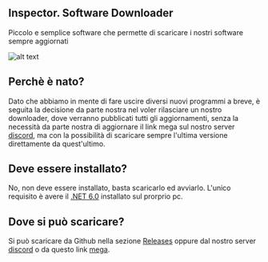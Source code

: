 ## Inspector. Software Downloader
Piccolo e semplice software che permette di scaricare i nostri software sempre aggiornati

![alt text](https://cdn.discordapp.com/attachments/944339095142940712/947774585414234172/unknown.png)

## Perchè è nato?
Dato che abbiamo in mente di fare uscire diversi nuovi programmi a breve, è seguita la decisione da parte nostra nel voler rilasciare un nostro downloader, dove verranno pubblicati tutti gli aggiornamenti, senza la necessità da parte nostra di aggiornare il link mega sul nostro server [discord](https://discord.gg/UxsZeYFz7q), ma con la possibilità di scaricare sempre l'ultima versione direttamente da quest'ultimo.

## Deve essere installato?
No, non deve essere installato, basta scaricarlo ed avviarlo. L'unico requisito è avere il [.NET 6.0](https://dotnet.microsoft.com/en-us/download/dotnet/thank-you/runtime-desktop-6.0.2-windows-x64-installer) installato sul prorprio pc.

## Dove si può scaricare?
Si può scaricare da Github nella sezione [Releases](https://github.com/inspector-development/Inspector.-Software-Downloader/releases/tag/v1.0.0) oppure dal nostro server [discord](https://discord.gg/UxsZeYFz7q) o da questo link [mega](https://mega.nz/file/60U0gTgL#cimxW_9jOnUoyX2lcFsDTVNsLXY_4tn0L-bCGXWAkKI).
